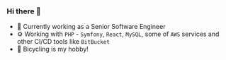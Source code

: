 ### Hi there 👋

- 🏢 Currently working as a Senior Software Engineer
- ⚙️ Working with `PHP` - `Symfony`, `React`, `MySQL`, some of `AWS` services and other CI/CD tools like `BitBucket`
- 🚵 Bicycling is my hobby!
